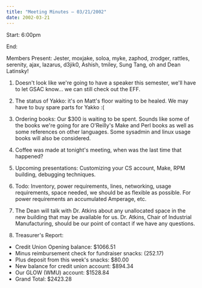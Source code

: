 ```yaml
---
title: "Meeting Minutes – 03/21/2002"
date: 2002-03-21
---
```

Start: 6:00pm </p><p>
End:  </p><p>
Members Present: Jester, moxjake, soloa, myke, zaphod, zrodger, rattles, serenity, ajax, lazarus, d3jik0, Ashish, tmiley, Sung Tang, oh and Dean Latinsky!  </p><p>
1. Doesn't look like we're going to have a speaker this semester, we'll have to let GSAC know... we can still check out the EFF. </p><p>
2. The status of Yakko: it's on Matt's floor waiting to be healed.  We may have to buy spare parts for Yakko :( </p><p>
3. Ordering books:  Our $300 is waiting to be spent.  Sounds like some of the books we're going for are O'Reilly's Make and Perl books as well as some references on other languages. Some sysadmin and linux usage books will also be considered. </p><p>
4. Coffee was made at tonight's meeting, when was the last time that happened? </p><p>
5. Upcoming presentations: Customizing your CS account, Make, RPM building, debugging techniques. </p><p>
6. Todo: Inventory, power requirements, lines, networking, usage requirements, space needed, we should be as flexible as possible.  For power requirements an accumulated Amperage, etc. </p><p>
7. The Dean will talk with Dr. Atkins about any unallocated space in the new building that may be available for us.  Dr. Atkins, Chair of Industrial Manufacturing, should be our point of contact if we have any questions. </p><p>
8. Treasurer's Report: </p><p>
<ul> <li>Credit Union Opening balance: $1066.51</li> <li>Minus reimbursement check for fundraiser snacks: (252.17)</li> <li>Plus deposit from this week's snacks: $80.00</li> <li>New balance for credit union account: $894.34</li> <li>Our GLOW (WMU) account: $1528.84</li> <li>Grand Total: $2423.28</li> </ul> </p>
